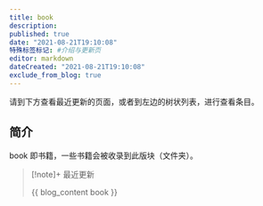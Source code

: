 ```yaml
---
title: book
description:
published: true
date: "2021-08-21T19:10:08"
特殊标签标记: #介绍与更新页
editor: markdown
dateCreated: "2021-08-21T19:10:08"
exclude_from_blog: true
---
```


请到下方查看最近更新的页面，或者到左边的树状列表，进行查看条目。

## 简介

book 即书籍，一些书籍会被收录到此版块（文件夹）。

> [!note]+ 最近更新
>
> {{ blog_content book }}
